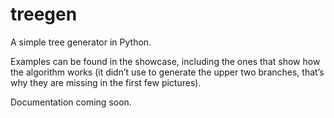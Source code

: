 # treegen
A simple tree generator in Python.

Examples can be found in the showcase, including the ones that show how the
algorithm works (it didn’t use to generate the upper two branches, that’s why
they are missing in the first few pictures).

Documentation coming soon.
